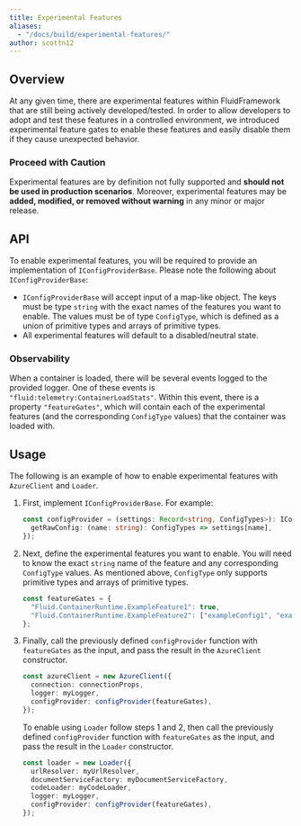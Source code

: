 ```yaml
---
title: Experimental Features
aliases:
  - "/docs/build/experimental-features/"
author: scottn12
---
```


## Overview

At any given time, there are experimental features within FluidFramework that are still being actively developed/tested. In order to allow developers to adopt and test these features in a controlled environment, we introduced experimental feature gates to enable these features and easily disable them if they cause unexpected behavior.

### Proceed with Caution

Experimental features are by definition not fully supported and **should not be used in production scenarios**. Moreover, experimental features may be **added, modified, or removed without warning** in any minor or major release.

## API

To enable experimental features, you will be required to provide an implementation of `IConfigProviderBase`. Please note the following about `IConfigProviderBase`:

-   `IConfigProviderBase` will accept input of a map-like object. The keys must be type `string` with the exact names of the features you want to enable. The values must be of type `ConfigType`, which is defined as a union of primitive types and arrays of primitive types.
-   All experimental features will default to a disabled/neutral state.

### Observability

When a container is loaded, there will be several events logged to the provided logger. One of these events is `"fluid:telemetry:ContainerLoadStats"`. Within this event, there is a property `"featureGates"`, which will contain each of the experimental features (and the corresponding `ConfigType` values) that the container was loaded with.

## Usage

The following is an example of how to enable experimental features with `AzureClient` and `Loader`.

1. First, implement `IConfigProviderBase`. For example:

    ```typescript
    const configProvider = (settings: Record<string, ConfigTypes>): IConfigProviderBase => ({
      getRawConfig: (name: string): ConfigTypes => settings[name],
    });
    ```

2. Next, define the experimental features you want to enable. You will need to know the exact `string` name of the feature and any corresponding `ConfigType` values. As mentioned above, `ConfigType` only supports primitive types and arrays of primitive types.

    ```typescript
    const featureGates = {
      "Fluid.ContainerRuntime.ExampleFeature1": true,
      "Fluid.ContainerRuntime.ExampleFeature2": ["exampleConfig1", "exampleConfig2"],
    };
    ```

3. Finally, call the previously defined `configProvider` function with `featureGates` as the input, and pass the result in the `AzureClient` constructor.

    ```typescript
    const azureClient = new AzureClient({ 
      connection: connectionProps, 
      logger: myLogger, 
      configProvider: configProvider(featureGates),
    });
    ```

    To enable using `Loader` follow steps 1 and 2, then call the previously defined `configProvider` function with `featureGates` as the input, and pass the result in the `Loader` constructor.

    ```typescript
    const loader = new Loader({
      urlResolver: myUrlResolver,
      documentServiceFactory: myDocumentServiceFactory,
      codeLoader: myCodeLoader,
      logger: myLogger,
      configProvider: configProvider(featureGates),
    });
    ```
